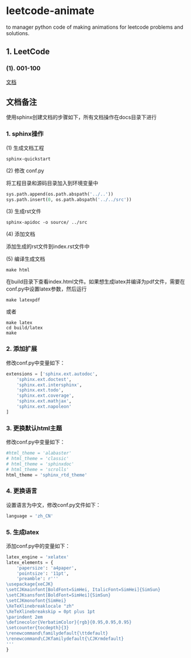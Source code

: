 # leetcode-animate

to manager python code of making animations for leetcode problems and solutions. 

## 1. LeetCode

### (1). 001-100

[文档](src/leetcode/e001_100/README.md)

## 文档备注

使用sphinx创建文档的步骤如下，所有文档操作在docs目录下进行

### 1. sphinx操作

(1) 生成文档工程

```shell
sphinx-quickstart
```

(2) 修改 conf.py

将工程目录和源码目录加入到环境变量中

```python
sys.path.append(os.path.abspath('../..'))
sys.path.insert(0, os.path.abspath('../../src'))
```

(3) 生成rst文件

```shell
sphinx-apidoc -o source/ ../src
```

(4) 添加文档

添加生成的rst文件到index.rst文件中

(5) 编译生成文档

```shell
make html
```

在build目录下查看index.html文件。如果想生成latex并编译为pdf文件，需要在conf.py中设置latex参数，然后运行

```shell
make latexpdf
```

或者

```shell
make latex
cd build/latex
make
```

### 2. 添加扩展

修改conf.py中变量如下：

```python
extensions = ['sphinx.ext.autodoc',
    'sphinx.ext.doctest',
    'sphinx.ext.intersphinx',
    'sphinx.ext.todo',
    'sphinx.ext.coverage',
    'sphinx.ext.mathjax',
    'sphinx.ext.napoleon'
]
```

### 3. 更换默认html主题

修改conf.py中变量如下：

```python
#html_theme = 'alabaster'
# html_theme = 'classic'
# html_theme = 'sphinxdoc'
# html_theme = 'scrolls'
html_theme = 'sphinx_rtd_theme'
```

### 4. 更换语言

设置语言为中文，修改conf.py文件如下：

```python
language = 'zh_CN'
```

### 5. 生成latex

添加conf.py中的变量如下：

```python
latex_engine = 'xelatex'
latex_elements = {
    'papersize': 'a4paper',
    'pointsize': '11pt',
    'preamble': r'''
\usepackage{xeCJK}
\setCJKmainfont[BoldFont=SimHei, ItalicFont=SimHei]{SimSun}
\setCJKsansfont[BoldFont=SimHei]{SimSun}
\setCJKmonofont{SimHei}
\XeTeXlinebreaklocale "zh"
\XeTeXlinebreakskip = 0pt plus 1pt
\parindent 2em
\definecolor{VerbatimColor}{rgb}{0.95,0.95,0.95}
\setcounter{tocdepth}{3}
\renewcommand\familydefault{\ttdefault}
\renewcommand\CJKfamilydefault{\CJKrmdefault}
'''
}
```

